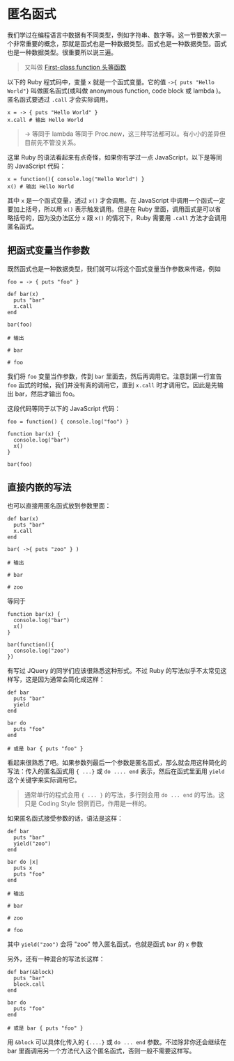 # 匿名函式

我们学过在编程语言中数据有不同类型，例如字符串、数字等。这一节要教大家一个非常重要的概念，那就是函式也是一种数据类型。函式也是一种数据类型。函式也是一种数据类型。很重要所以说三遍。

> 又叫做 [First-class function 头等函数](https://zh.wikipedia.org/wiki/头等函数)

以下的 Ruby 程式码中，变量 `x` 就是一个函式变量。它的值 `->{ puts "Hello World"}` 叫做匿名函式(或叫做 anonymous function, code block 或 lambda )。匿名函式要透过 `.call` 才会实际调用。

```
x = -> { puts "Hello World" }
x.call # 输出 Hello World
```

> -> 等同于 lambda 等同于 Proc.new，这三种写法都可以。有小小的差异但目前先不管没关系。

这里 Ruby 的语法看起来有点奇怪，如果你有学过一点 JavaScript，以下是等同的 JavaScript 代码：

```
x = function(){ console.log("Hello World") }
x() # 输出 Hello World
```

其中 `x` 是一个函式变量，透过 `x()` 才会调用。在 JavaScript 中调用一个函式一定要加上括号，所以用 `x()` 表示触发调用。但是在 Ruby 里面，调用函式是可以省略括号的，因为没办法区分 `x` 跟 `x()` 的情况下，Ruby 需要用 `.call` 方法才会调用匿名函式。

## 把函式变量当作参数

既然函式也是一种数据类型，我们就可以将这个函式变量当作参数来传递，例如

```
foo = -> { puts "foo" }

def bar(x)
  puts "bar"
  x.call
end

bar(foo)

# 输出

# bar

# foo
```

我们将 `foo` 变量当作参数，传到 `bar` 里面去，然后再调用它。注意到第一行宣告 `foo` 函式的时候，我们并没有真的调用它，直到 `x.call` 时才调用它。因此是先输出 bar，然后才输出 foo。

这段代码等同于以下的 JavaScript 代码：

```
foo = function() { console.log("foo") }

function bar(x) {
  console.log("bar")
  x()
}

bar(foo)
```

## 直接内嵌的写法

也可以直接用匿名函式放到参数里面：

```
def bar(x)
  puts "bar"
  x.call
end

bar( ->{ puts "zoo" } )

# 输出

# bar

# zoo
```

等同于

```
function bar(x) {
  console.log("bar")
  x()
}

bar(function(){
  console.log("zoo")
})
```

有写过 JQuery 的同学们应该很熟悉这种形式。不过 Ruby 的写法似乎不太常见这样写，这是因为通常会简化成这样：

```
def bar
  puts "bar"
  yield
end

bar do
  puts "foo"
end

# 或是 bar { puts "foo" }
```

看起来很熟悉了吧。如果参数列最后一个参数是匿名函式，那么就会用这种简化的写法：传入的匿名函式用 `{ ...}` 或 `do .... end` 表示，然后在函式里面用 `yield` 这个关键字来实际调用它。

> 通常单行的程式会用 `{ ... }` 的写法，多行则会用 `do ... end` 的写法。这只是 Coding Style 惯例而已，作用是一样的。

如果匿名函式接受参数的话，语法是这样：

```
def bar
  puts "bar"
  yield("zoo")
end

bar do |x|
  puts x
  puts "foo"
end

# 输出

# bar

# zoo

# foo
```

其中 `yield("zoo")` 会将 "zoo" 带入匿名函式，也就是函式 `bar` 的 `x` 参数

另外，还有一种混合的写法长这样：

```
def bar(&block)
  puts "bar"
  block.call
end

bar do
  puts "foo"
end

# 或是 bar { puts "foo" }
```

用 `&block` 可以具体化传入的 `{....}` 或 `do ... end` 参数。不过除非你还会继续在 bar 里面调用另一个方法代入这个匿名函式，否则一般不需要这样写。
